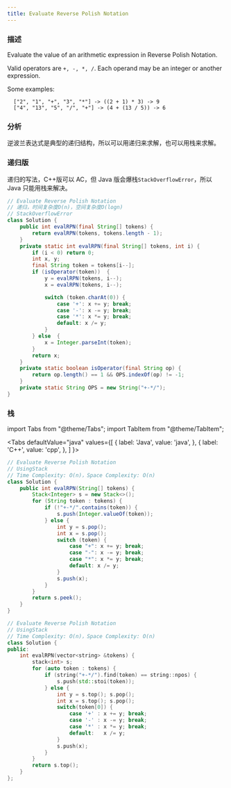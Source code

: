 ```yaml
---
title: Evaluate Reverse Polish Notation
---
```


### 描述

Evaluate the value of an arithmetic expression in Reverse Polish Notation.

Valid operators are `+, -, *, /`. Each operand may be an integer or another expression.

Some examples:

```
  ["2", "1", "+", "3", "*"] -> ((2 + 1) * 3) -> 9
  ["4", "13", "5", "/", "+"] -> (4 + (13 / 5)) -> 6
```

### 分析

逆波兰表达式是典型的递归结构，所以可以用递归来求解，也可以用栈来求解。

### 递归版

递归的写法，C++版可以 AC，但 Java 版会爆栈`StackOverflowError`，所以 Java 只能用栈来解决。

```java
// Evaluate Reverse Polish Notation
// 递归，时间复杂度O(n)，空间复杂度O(logn)
// StackOverflowError
class Solution {
    public int evalRPN(final String[] tokens) {
        return evalRPN(tokens, tokens.length - 1);
    }
    private static int evalRPN(final String[] tokens, int i) {
        if (i < 0) return 0;
        int x, y;
        final String token = tokens[i--];
        if (isOperator(token))  {
            y = evalRPN(tokens, i--);
            x = evalRPN(tokens, i--);

            switch (token.charAt(0)) {
                case '+': x += y; break;
                case '-': x -= y; break;
                case '*': x *= y; break;
                default: x /= y;
            }
        } else  {
            x = Integer.parseInt(token);
        }
        return x;
    }
    private static boolean isOperator(final String op) {
        return op.length() == 1 && OPS.indexOf(op) != -1;
    }
    private static String OPS = new String("+-*/");
}
```

### 栈

import Tabs from "@theme/Tabs";
import TabItem from "@theme/TabItem";

<Tabs
defaultValue="java"
values={[
{ label: 'Java', value: 'java', },
{ label: 'C++', value: 'cpp', },
]
}>
<TabItem value="java">

```java
// Evaluate Reverse Polish Notation
// UsingStack
// Time Complexity: O(n)，Space Complexity: O(n)
class Solution {
    public int evalRPN(String[] tokens) {
        Stack<Integer> s = new Stack<>();
        for (String token : tokens) {
            if (!"+-*/".contains(token)) {
                s.push(Integer.valueOf(token));
            } else {
                int y = s.pop();
                int x = s.pop();
                switch (token) {
                    case "+": x += y; break;
                    case "-": x -= y; break;
                    case "*": x *= y; break;
                    default: x /= y;
                }
                s.push(x);
            }
        }
        return s.peek();
    }
}
```

</TabItem>
<TabItem value="cpp">

```cpp
// Evaluate Reverse Polish Notation
// UsingStack
// Time Complexity: O(n)，Space Complexity: O(n)
class Solution {
public:
    int evalRPN(vector<string> &tokens) {
        stack<int> s;
        for (auto token : tokens) {
            if (string("+-*/").find(token) == string::npos) {
                s.push(std::stoi(token));
            } else {
                int y = s.top(); s.pop();
                int x = s.top(); s.pop();
                switch(token[0]) {
                    case '+' : x += y; break;
                    case '-' : x -= y; break;
                    case '*' : x *= y; break;
                    default:   x /= y;
                }
                s.push(x);
            }
        }
        return s.top();
    }
};
```

</TabItem>
</Tabs>
